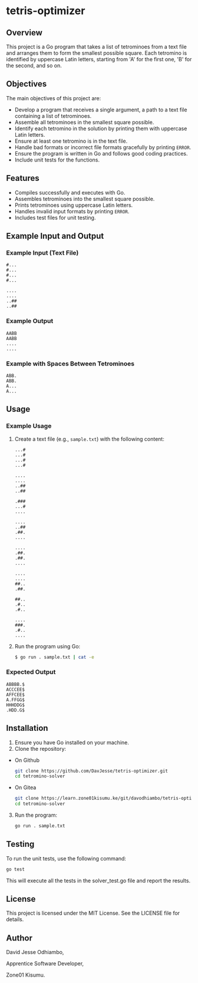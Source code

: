 # tetris-optimizer

## Overview

This project is a Go program that takes a list of tetrominoes from a text file and arranges them to form the smallest possible square. Each tetromino is identified by uppercase Latin letters, starting from 'A' for the first one, 'B' for the second, and so on.

## Objectives

The main objectives of this project are:

- Develop a program that receives a single argument, a path to a text file containing a list of tetrominoes.
- Assemble all tetrominoes in the smallest square possible.
- Identify each tetromino in the solution by printing them with uppercase Latin letters.
- Ensure at least one tetromino is in the text file.
- Handle bad formats or incorrect file formats gracefully by printing `ERROR`.
- Ensure the program is written in Go and follows good coding practices.
- Include unit tests for the functions.

## Features

- Compiles successfully and executes with Go.
- Assembles tetrominoes into the smallest square possible.
- Prints tetrominoes using uppercase Latin letters.
- Handles invalid input formats by printing `ERROR`.
- Includes test files for unit testing.

## Example Input and Output

### Example Input (Text File)
```text
#...
#...
#...
#...

....
....
..##
..##
```

### Example Output

```text
AABB
AABB
....
....
```

### Example with Spaces Between Tetrominoes

```text
ABB.
ABB.
A...
A...
```

## Usage

### Example Usage

1. Create a text file (e.g., `sample.txt`) with the following content:

    ```text
    ...#
    ...#
    ...#
    ...#

    ....
    ....
    ..##
    ..##

    .###
    ...#
    ....

    ....
    ..##
    .##.
    ....

    ....
    .##.
    .##.
    ....

    ....
    ....
    ##..
    .##.

    ##..
    .#..
    .#..

    ....
    ###.
    .#..
    ....
    ```

2. Run the program using Go:

    ```sh
    $ go run . sample.txt | cat -e
    ```

### Expected Output

```text
ABBBB.$
ACCCEE$
AFFCEE$
A.FFGG$
HHHDDG$
.HDD.G$
```

## Installation

1. Ensure you have Go installed on your machine.
2. Clone the repository:
- On Github

    ```sh
    git clone https://github.com/DavJesse/tetris-optimizer.git
    cd tetromino-solver
    ```
- On Gitea

    ```sh
    git clone https://learn.zone01kisumu.ke/git/davodhiambo/tetris-optimizer.git
    cd tetromino-solver
    ```

3. Run the program:

    ```sh
    go run . sample.txt
    ```


## Testing

To run the unit tests, use the following command:

```sh
go test
```

This will execute all the tests in the solver_test.go file and report the results.

## License
This project is licensed under the MIT License. See the LICENSE file for details.

## Author
David Jesse Odhiambo,

Apprentice Software Developer,

Zone01 Kisumu.